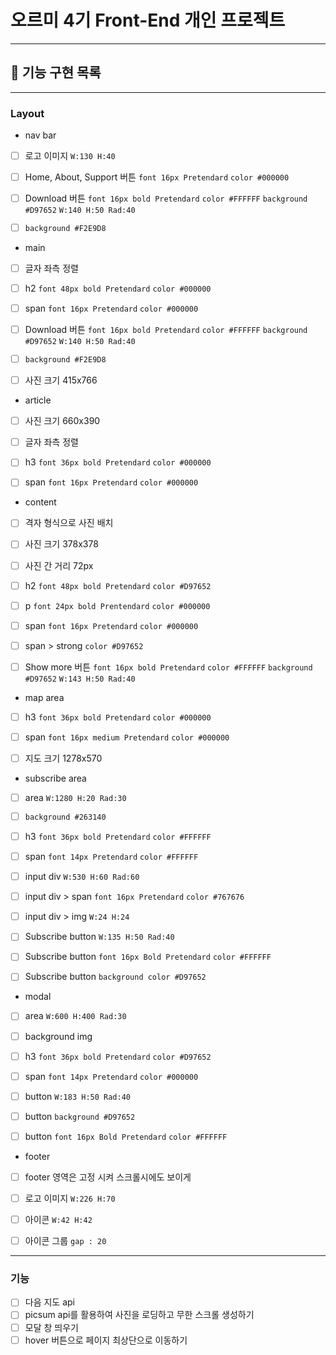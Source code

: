 # 오르미 4기 Front-End 개인 프로젝트

---
## 🚀 기능 구현 목록

---
### Layout
- nav bar
- [ ] 로고 이미지 `W:130 H:40`
- [ ] Home, About, Support 버튼 `font 16px Pretendard` `color #000000`
- [ ] Download 버튼 `font 16px bold Pretendard` `color #FFFFFF` `background #D97652` `W:140 H:50 Rad:40`
- [ ] `background #F2E9D8`


- main
- [ ] 글자 좌측 정렬
- [ ] h2 `font 48px bold Pretendard` `color #000000`
- [ ] span `font 16px Pretendard` `color #000000`
- [ ] Download 버튼 `font 16px bold Pretendard` `color #FFFFFF` `background #D97652` `W:140 H:50 Rad:40`
- [ ] `background #F2E9D8`
- [ ] 사진 크기 415x766


- article
- [ ] 사진 크기 660x390
- [ ] 글자 좌측 정렬
- [ ] h3 `font 36px bold Pretendard` `color #000000`
- [ ] span `font 16px Pretendard` `color #000000`


- content
- [ ] 격자 형식으로 사진 배치
- [ ] 사진 크기 378x378
- [ ] 사진 간 거리 72px
- [ ] h2 `font 48px bold Pretendard` `color #D97652`
- [ ] p `font 24px bold Prentendard` `color #000000`
- [ ] span `font 16px Pretendard` `color #000000`
- [ ] span > strong `color #D97652`
- [ ] Show more 버튼 `font 16px bold Pretendard` `color #FFFFFF` `background #D97652` `W:143 H:50 Rad:40`


- map area
- [ ] h3 `font 36px bold Pretendard` `color #000000`
- [ ] span `font 16px medium Pretendard` `color #000000`
- [ ] 지도 크기 1278x570


- subscribe area
- [ ] area `W:1280 H:20 Rad:30`
- [ ] `background #263140`
- [ ] h3 `font 36px bold Pretendard` `color #FFFFFF`
- [ ] span `font 14px Pretendard` `color #FFFFFF`
- [ ] input div `W:530 H:60 Rad:60`
- [ ] input div > span `font 16px Pretendard` `color #767676`
- [ ] input div > img `W:24 H:24`
- [ ] Subscribe button `W:135 H:50 Rad:40`
- [ ] Subscribe button `font 16px Bold Pretendard` `color #FFFFFF`
- [ ] Subscribe button `background color #D97652`


- modal
- [ ] area `W:600 H:400 Rad:30`
- [ ] background img
- [ ] h3 `font 36px bold Pretendard` `color #D97652`
- [ ] span `font 14px Pretendard` `color #000000`
- [ ] button `W:183 H:50 Rad:40`
- [ ] button `background #D97652`
- [ ] button `font 16px Bold Pretendard` `color #FFFFFF`


- footer
- [ ] footer 영역은 고정 시켜 스크롤시에도 보이게
- [ ] 로고 이미지 `W:226 H:70`
- [ ] 아이콘 `W:42 H:42`
- [ ] 아이콘 그룹 `gap : 20`


---
### 기능
- [ ] 다음 지도 api
- [ ] picsum api를 활용하여 사진을 로딩하고 무한 스크롤 생성하기
- [ ] 모달 창 띄우기
- [ ] hover 버튼으로 페이지 최상단으로 이동하기